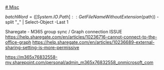 [# Misc
](https://help.sharegate.com/en/articles/10236307-avoid-repeatedly-entering-your-credentials-with-the-browser-connection-method)

$batchWord = ([System.IO.Path]::GetFileNameWithoutExtension($path)) -split "_" | Select-Object -Last 1

Sharegate - M365 group sync / Graph connection ISSUE
https://help.sharegate.com/en/articles/10236716-cannot-connect-to-the-office-graph
https://help.sharegate.com/en/articles/10236689-external-sharing-setting-is-more-permissive

https://m365x76832558-my.sharepoint.com/personal/admin_m365x76832558_onmicrosoft_com
